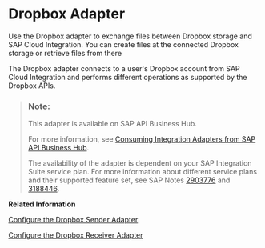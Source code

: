 <!-- loio578148df9a2b433395df6aaab6af7b91 -->

# Dropbox Adapter

Use the Dropbox adapter to exchange files between Dropbox storage and SAP Cloud Integration. You can create files at the connected Dropbox storage or retrieve files from there

The Dropbox adapter connects to a user's Dropbox account from SAP Cloud Integration and performs different operations as supported by the Dropbox APIs.

> ### Note:  
> This adapter is available on SAP API Business Hub.
> 
> For more information, see [Consuming Integration Adapters from SAP API Business Hub](consuming-integration-adapters-from-sap-api-business-hub-b9250fb.md).
> 
> The availability of the adapter is dependent on your SAP Integration Suite service plan. For more information about different service plans and their supported feature set, see SAP Notes [2903776](https://launchpad.support.sap.com/#/notes/2903776) and [3188446](https://launchpad.support.sap.com/#/notes/3188446).

**Related Information**  


[Configure the Dropbox Sender Adapter](configure-the-dropbox-sender-adapter-de61991.md "The Dropbox sender adapter enables an SAP Cloud Integration tenant to receive files from the Dropbox storage.")

[Configure the Dropbox Receiver Adapter](configure-the-dropbox-receiver-adapter-16ef7b4.md "The Dropbox receiver adapter enables an SAP Cloud Integration tenant to write files and folders to the Dropbox storage.")

